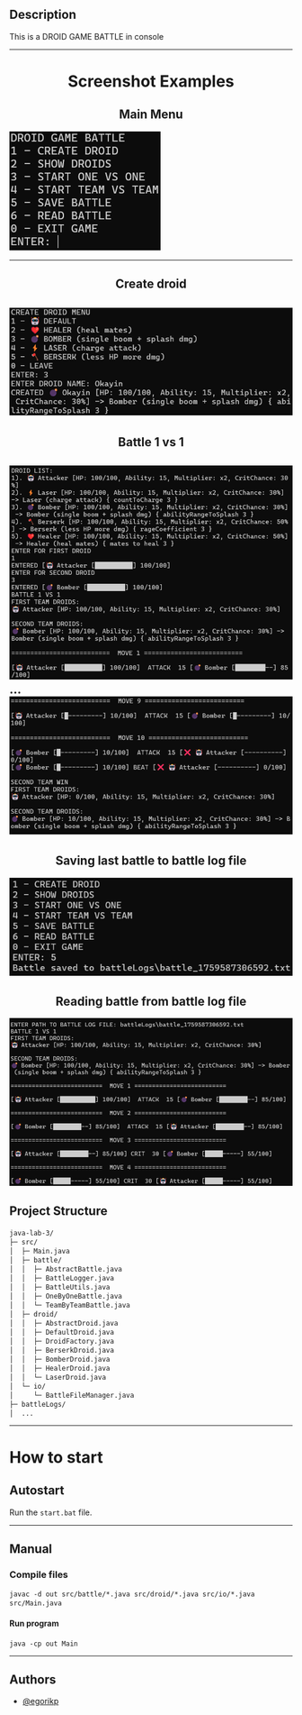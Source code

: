 ## Description

This is a DROID GAME BATTLE in console

---

# <center>Screenshot Examples</center>

## <center>Main Menu</center>

![mainMenu.png](screenshots/mainMenu.png)

---

## <center> Create droid </center>

![createDroidMenu.png](screenshots/createDroidMenu.png)
---

## <center> Battle 1 vs 1 </center>

![oneByOneBattleStart.png](screenshots/oneByOneBattleStart.png)
...
![oneByOneBattleEnd.png](screenshots/oneByOneBattleEnd.png)
---

## <center> Saving last battle to battle log file </center>

![savingLastBattle.png](screenshots/savingLastBattle.png)

## <center> Reading battle from battle log file</center>

![readingBattleFromFile.png](screenshots/readingBattleFromFile.png)

## Project Structure

```declarative
java-lab-3/
├─ src/
│  ├─ Main.java
│  ├─ battle/
│  │  ├─ AbstractBattle.java
│  │  ├─ BattleLogger.java
│  │  ├─ BattleUtils.java
│  │  ├─ OneByOneBattle.java
│  │  └─ TeamByTeamBattle.java
│  ├─ droid/
│  │  ├─ AbstractDroid.java
│  │  ├─ DefaultDroid.java
│  │  ├─ DroidFactory.java
│  │  ├─ BerserkDroid.java
│  │  ├─ BomberDroid.java
│  │  ├─ HealerDroid.java
│  │  └─ LaserDroid.java
│  └─ io/
│     └─ BattleFileManager.java
├─ battleLogs/
│  ...
```

---

# How to start

## Autostart

Run the `start.bat` file.

---

## Manual

### Compile files

```
javac -d out src/battle/*.java src/droid/*.java src/io/*.java src/Main.java
```

#### Run program

```
java -cp out Main
```

---

## Authors

- [@egorikp](https://github.com/egoRikP)
